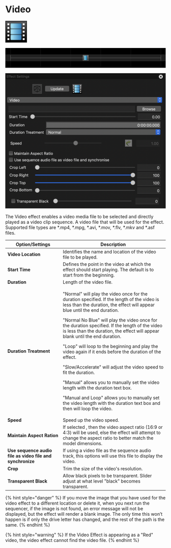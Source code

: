 # Video

![Icon](<../../.gitbook/assets/image (303) (1).png>)

![Sequencer Grid](<../../.gitbook/assets/image (390) (1).png>)

![](<../../.gitbook/assets/image (638).png>)

The Video effect enables a video media file to be selected and directly played as a video clip sequence. A video file that will be used for the effect. Supported file types are \*.mp4, \*.mpg, \*.avi, \*.mov, \*.flv, \*.mkv and \*.asf files.

| Option/Settings                                           | Description                                                                                                                                                                                                                                                                                                                                                                                                                                                                                                                                                                                                                                                                                                                                                                       |
| --------------------------------------------------------- | --------------------------------------------------------------------------------------------------------------------------------------------------------------------------------------------------------------------------------------------------------------------------------------------------------------------------------------------------------------------------------------------------------------------------------------------------------------------------------------------------------------------------------------------------------------------------------------------------------------------------------------------------------------------------------------------------------------------------------------------------------------------------------- |
| **Video Location**                                        | Identifies the name and location of the video file to be played.                                                                                                                                                                                                                                                                                                                                                                                                                                                                                                                                                                                                                                                                                                                  |
| **Start Time**                                            | Defines the point in the video at which the effect should start playing. The default is to start from the beginning.                                                                                                                                                                                                                                                                                                                                                                                                                                                                                                                                                                                                                                                              |
| **Duration**                                              | Length of the video file.                                                                                                                                                                                                                                                                                                                                                                                                                                                                                                                                                                                                                                                                                                                                                         |
| **Duration Treatment**                                    | <p>"Normal" will play the video once for the duration specified. If the length of the video is less than the duration, the effect will appear blue until the end duration.</p><p>"Normal No Blue" will play the video once for the duration specified. If the length of the video is less than the duration, the effect will appear blank until the end duration.</p><p>"Loop" will loop to the beginning and play the video again if it ends before the duration of the effect.</p><p>"Slow/Accelerate" will adjust the video speed to fit the duration.</p><p>"Manual" allows you to manually set the video length with the duration text box.</p><p>"Manual and Loop" allows you to manually set the video length with the duration text box and then will loop the video.</p> |
| **Speed**                                                 | Speed up the video speed.                                                                                                                                                                                                                                                                                                                                                                                                                                                                                                                                                                                                                                                                                                                                                         |
| **Maintain Aspect Ration**                                | If selected , then the video aspect ratio (16:9 or 4:3) will be used, else the effect will attempt to change the aspect ratio to better match the model dimensions.                                                                                                                                                                                                                                                                                                                                                                                                                                                                                                                                                                                                               |
| **Use sequence audio file as video file and synchronize** | If using a video file as the sequence audio track, this options will use this file to display the video.                                                                                                                                                                                                                                                                                                                                                                                                                                                                                                                                                                                                                                                                          |
| **Crop**                                                  | Trim the size of the video's resolution.                                                                                                                                                                                                                                                                                                                                                                                                                                                                                                                                                                                                                                                                                                                                          |
| **Transparent Black**                                     | Allow black pixels to be transparent. Slider adjust at what level "black" becomes transparent.                                                                                                                                                                                                                                                                                                                                                                                                                                                                                                                                                                                                                                                                                    |

{% hint style="danger" %}
If you move the image that you have used for the video effect to a different location or delete it, when you next run the sequencer, if the image is not found, an error message will not be displayed, but the effect will render a blank image. The only time this won’t happen is if only the drive letter has changed, and the rest of the path is the same.
{% endhint %}

{% hint style="warning" %}
If the Video Effect is appearing as a "Red" video, the video effect cannot find the video file.
{% endhint %}

